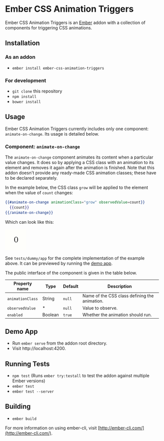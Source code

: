 # Ember CSS Animation Triggers

Ember CSS Animation Triggers is an [Ember](http://emberjs.com/) addon
with a collection of components for triggering CSS animations.

## Installation

### As an addon

* `ember install ember-css-animation-triggers`

### For development

* `git clone` this repository
* `npm install`
* `bower install`

## Usage

Ember CSS Animation Triggers currently includes only one component:
`animate-on-change`. Its usage is detailed below.

### Component: `animate-on-change`

The `animate-on-change` component animates its content when a
particular value changes. It does so by applying a CSS class with an
animation to its element and removes it again after the animation is
finished. Note that this addon doesn't provide any ready-made CSS
animation classes; these have to be declared separately.

In the example below, the CSS class `grow` will be applied to the
element when the value of `count` changes:

```hbs
{{#animate-on-change animationClass="grow" observedValue=count}}
  {{count}}
{{/animate-on-change}}
```

Which can look like this:

![Example result of using `animate-on-change`](animations/animate-on-change.gif)

See `tests/dummy/app` for the complete implementation of the example
above. It can be previewed by running the [demo app](#demo-app).

The public interface of the component is given in the table below.

| Property name    | Type    | Default | Description                                   |
| ---------------- | ------- | ------- | --------------------------------------------- |
| `animationClass` | String  | `null`  | Name of the CSS class defining the animation. |
| `observedValue`  | *       | `null`  | Value to observe.                             |
| `enabled`        | Boolean | `true`  | Whether the animation should run.             |

## Demo App

* Run `ember serve` from the addon root directory.
* Visit http://localhost:4200.

## Running Tests

* `npm test` (Runs `ember try:testall` to test the addon against multiple Ember versions)
* `ember test`
* `ember test --server`

## Building

* `ember build`

For more information on using ember-cli, visit [http://ember-cli.com/](http://ember-cli.com/).
